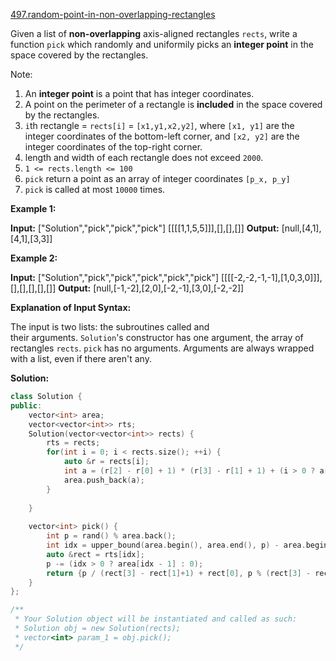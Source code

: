 [497.random-point-in-non-overlapping-rectangles](https://leetcode.com/problems/random-point-in-non-overlapping-rectangles/)  

Given a list of **non-overlapping** axis-aligned rectangles `rects`, write a function `pick` which randomly and uniformily picks an **integer point** in the space covered by the rectangles.

Note:

1.  An **integer point** is a point that has integer coordinates. 
2.  A point on the perimeter of a rectangle is **included** in the space covered by the rectangles. 
3.  `i`th rectangle = `rects[i]` = `[x1,y1,x2,y2]`, where `[x1, y1]` are the integer coordinates of the bottom-left corner, and `[x2, y2]` are the integer coordinates of the top-right corner.
4.  length and width of each rectangle does not exceed `2000`.
5.  `1 <= rects.length <= 100`
6.  `pick` return a point as an array of integer coordinates `[p_x, p_y]`
7.  `pick` is called at most `10000` times.

**Example 1:**

**Input:** \["Solution","pick","pick","pick"\] \[\[\[\[1,1,5,5\]\]\],\[\],\[\],\[\]\]
**Output:** \[null,\[4,1\],\[4,1\],\[3,3\]\]

**Example 2:**

**Input:** \["Solution","pick","pick","pick","pick","pick"\] \[\[\[\[-2,-2,-1,-1\],\[1,0,3,0\]\]\],\[\],\[\],\[\],\[\],\[\]\]
**Output:** \[null,\[-1,-2\],\[2,0\],\[-2,-1\],\[3,0\],\[-2,-2\]\]

**Explanation of Input Syntax:**

The input is two lists: the subroutines called and their arguments. `Solution`'s constructor has one argument, the array of rectangles `rects`. `pick` has no arguments. Arguments are always wrapped with a list, even if there aren't any.  



**Solution:**  

```cpp
class Solution {
public:
    vector<int> area;
    vector<vector<int>> rts;
    Solution(vector<vector<int>> rects) {
        rts = rects;
        for(int i = 0; i < rects.size(); ++i) {
            auto &r = rects[i];
            int a = (r[2] - r[0] + 1) * (r[3] - r[1] + 1) + (i > 0 ? area.back() : 0);
            area.push_back(a);
        }
        
    }
    
    vector<int> pick() {
        int p = rand() % area.back();
        int idx = upper_bound(area.begin(), area.end(), p) - area.begin();
        auto &rect = rts[idx];
        p -= (idx > 0 ? area[idx - 1] : 0);
        return {p / (rect[3] - rect[1]+1) + rect[0], p % (rect[3] - rect[1] + 1) + rect[1]};
    }
};

/**
 * Your Solution object will be instantiated and called as such:
 * Solution obj = new Solution(rects);
 * vector<int> param_1 = obj.pick();
 */
```
      